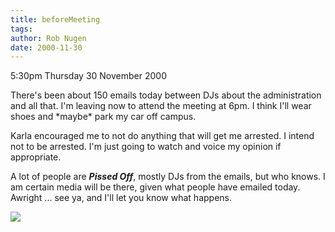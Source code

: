 ```yaml
---
title: beforeMeeting
tags: 
author: Rob Nugen
date: 2000-11-30
---
```


<p class=date>5:30pm Thursday 30 November 2000

<p>There's been about 150 emails today between DJs about the administration
and all that.  I'm leaving now to attend the meeting at 6pm.  I think I'll
wear shoes and *maybe* park my car off campus.

<p>Karla encouraged me to not do anything that will get me arrested.  I
intend not to be arrested.  I'm just going to watch and voice my opinion if
appropriate.

<p>A lot of people are <b><em>Pissed Off</em></b>, mostly DJs from the
emails, but who knows.  I am certain media will be there, given what people
have emailed today.  Awright ... see ya, and I'll let you know what happens.

<p><img src="/images/rob/wL-ROB.gif">

